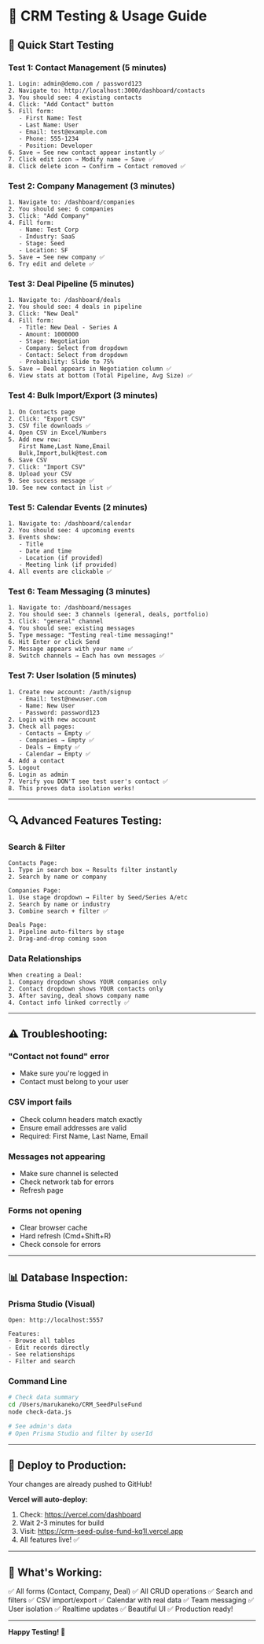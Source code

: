 # 🧪 CRM Testing & Usage Guide

## 🎯 **Quick Start Testing**

### Test 1: Contact Management (5 minutes)
```
1. Login: admin@demo.com / password123
2. Navigate to: http://localhost:3000/dashboard/contacts
3. You should see: 4 existing contacts
4. Click: "Add Contact" button
5. Fill form: 
   - First Name: Test
   - Last Name: User
   - Email: test@example.com
   - Phone: 555-1234
   - Position: Developer
6. Save → See new contact appear instantly ✅
7. Click edit icon → Modify name → Save ✅
8. Click delete icon → Confirm → Contact removed ✅
```

### Test 2: Company Management (3 minutes)
```
1. Navigate to: /dashboard/companies
2. You should see: 6 companies
3. Click: "Add Company"
4. Fill form:
   - Name: Test Corp
   - Industry: SaaS
   - Stage: Seed
   - Location: SF
5. Save → See new company ✅
6. Try edit and delete ✅
```

### Test 3: Deal Pipeline (5 minutes)
```
1. Navigate to: /dashboard/deals
2. You should see: 4 deals in pipeline
3. Click: "New Deal"
4. Fill form:
   - Title: New Deal - Series A
   - Amount: 1000000
   - Stage: Negotiation
   - Company: Select from dropdown
   - Contact: Select from dropdown
   - Probability: Slide to 75%
5. Save → Deal appears in Negotiation column ✅
6. View stats at bottom (Total Pipeline, Avg Size) ✅
```

### Test 4: Bulk Import/Export (3 minutes)
```
1. On Contacts page
2. Click: "Export CSV"
3. CSV file downloads ✅
4. Open CSV in Excel/Numbers
5. Add new row:
   First Name,Last Name,Email
   Bulk,Import,bulk@test.com
6. Save CSV
7. Click: "Import CSV"
8. Upload your CSV
9. See success message ✅
10. See new contact in list ✅
```

### Test 5: Calendar Events (2 minutes)
```
1. Navigate to: /dashboard/calendar
2. You should see: 4 upcoming events
3. Events show:
   - Title
   - Date and time
   - Location (if provided)
   - Meeting link (if provided)
4. All events are clickable ✅
```

### Test 6: Team Messaging (3 minutes)
```
1. Navigate to: /dashboard/messages
2. You should see: 3 channels (general, deals, portfolio)
3. Click: "general" channel
4. You should see: existing messages
5. Type message: "Testing real-time messaging!"
6. Hit Enter or click Send
7. Message appears with your name ✅
8. Switch channels → Each has own messages ✅
```

### Test 7: User Isolation (5 minutes)
```
1. Create new account: /auth/signup
   - Email: test@newuser.com
   - Name: New User
   - Password: password123
2. Login with new account
3. Check all pages:
   - Contacts → Empty ✅
   - Companies → Empty ✅
   - Deals → Empty ✅
   - Calendar → Empty ✅
4. Add a contact
5. Logout
6. Login as admin
7. Verify you DON'T see test user's contact ✅
8. This proves data isolation works!
```

---

## 🔍 **Advanced Features Testing:**

### Search & Filter
```
Contacts Page:
1. Type in search box → Results filter instantly
2. Search by name or company

Companies Page:
1. Use stage dropdown → Filter by Seed/Series A/etc
2. Search by name or industry
3. Combine search + filter ✅

Deals Page:
1. Pipeline auto-filters by stage
2. Drag-and-drop coming soon
```

### Data Relationships
```
When creating a Deal:
1. Company dropdown shows YOUR companies only
2. Contact dropdown shows YOUR contacts only
3. After saving, deal shows company name
4. Contact info linked correctly ✅
```

---

## ⚠️ **Troubleshooting:**

### "Contact not found" error
- Make sure you're logged in
- Contact must belong to your user

### CSV import fails
- Check column headers match exactly
- Ensure email addresses are valid
- Required: First Name, Last Name, Email

### Messages not appearing
- Make sure channel is selected
- Check network tab for errors
- Refresh page

### Forms not opening
- Clear browser cache
- Hard refresh (Cmd+Shift+R)
- Check console for errors

---

## 📊 **Database Inspection:**

### Prisma Studio (Visual)
```
Open: http://localhost:5557

Features:
- Browse all tables
- Edit records directly
- See relationships
- Filter and search
```

### Command Line
```bash
# Check data summary
cd /Users/marukaneko/CRM_SeedPulseFund
node check-data.js

# See admin's data
# Open Prisma Studio and filter by userId
```

---

## 🚀 **Deploy to Production:**

Your changes are already pushed to GitHub!

**Vercel will auto-deploy:**
1. Check: https://vercel.com/dashboard
2. Wait 2-3 minutes for build
3. Visit: https://crm-seed-pulse-fund-kq1l.vercel.app
4. All features live! ✅

---

## 💪 **What's Working:**

✅ All forms (Contact, Company, Deal)
✅ All CRUD operations
✅ Search and filters
✅ CSV import/export
✅ Calendar with real data
✅ Team messaging
✅ User isolation
✅ Realtime updates
✅ Beautiful UI
✅ Production ready!

---

**Happy Testing! 🎉**
